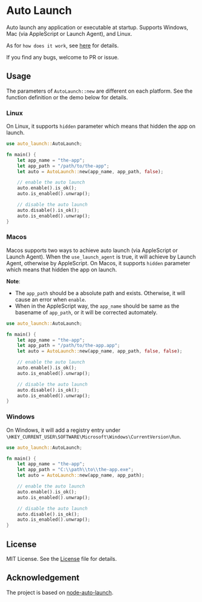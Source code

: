 # Auto Launch

Auto launch any application or executable at startup. Supports Windows, Mac (via AppleScript or Launch Agent), and Linux.

As for `how does it work`, see [here](https://github.com/Teamwork/node-auto-launch#how-does-it-work) for details.

If you find any bugs, welcome to PR or issue.

## Usage

The parameters of `AutoLaunch::new` are different on each platform.
See the function definition or the demo below for details.

### Linux

On Linux, it supports `hidden` parameter which means that hidden the app on launch.

```rust
use auto_launch::AutoLaunch;

fn main() {
    let app_name = "the-app";
    let app_path = "/path/to/the-app";
    let auto = AutoLaunch::new(app_name, app_path, false);

    // enable the auto launch
    auto.enable().is_ok();
    auto.is_enabled().unwrap();

    // disable the auto launch
    auto.disable().is_ok();
    auto.is_enabled().unwrap();
}
```

### Macos

Macos supports two ways to achieve auto launch (via AppleScript or Launch Agent).
When the `use_launch_agent` is true, it will achieve by Launch Agent, otherwise by AppleScript.
On Macos, it supports `hidden` parameter which means that hidden the app on launch.

**Note**:

- The `app_path` should be a absolute path and exists. Otherwise, it will cause an error when `enable`.
- When in the AppleScript way, the `app_name` should be same as the basename of `app_path`, or it will be corrected automately.

```rust
use auto_launch::AutoLaunch;

fn main() {
    let app_name = "the-app";
    let app_path = "/path/to/the-app.app";
    let auto = AutoLaunch::new(app_name, app_path, false, false);

    // enable the auto launch
    auto.enable().is_ok();
    auto.is_enabled().unwrap();

    // disable the auto launch
    auto.disable().is_ok();
    auto.is_enabled().unwrap();
}
```

### Windows

On Windows, it will add a registry entry under `\HKEY_CURRENT_USER\SOFTWARE\Microsoft\Windows\CurrentVersion\Run`.

```rust
use auto_launch::AutoLaunch;

fn main() {
    let app_name = "the-app";
    let app_path = "C:\\path\\to\\the-app.exe";
    let auto = AutoLaunch::new(app_name, app_path);

    // enable the auto launch
    auto.enable().is_ok();
    auto.is_enabled().unwrap();

    // disable the auto launch
    auto.disable().is_ok();
    auto.is_enabled().unwrap();
}
```

## License

MIT License. See the [License](./LICENSE) file for details.

## Acknowledgement

The project is based on [node-auto-launch](https://github.com/Teamwork/node-auto-launch).
